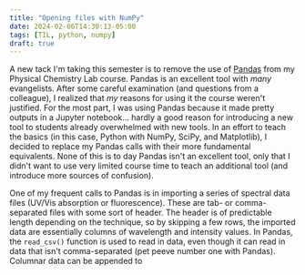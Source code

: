```yaml
---
title: "Opening files with NumPy"
date: 2024-02-06T14:30:13-05:00
tags: [TIL, python, numpy]
draft: true
---
```


A new tack I'm taking this semester is to remove the use of [Pandas](http://pandas.pydata.org) from my Physical Chemistry Lab course. Pandas is an excellent tool with _many_ evangelists. After some careful examination (and questions from a colleague), I realized that _my_ reasons for using it the course weren't justified. For the most part, I was using Pandas because it made pretty outputs in a Jupyter notebook… hardly a good reason for introducing a new tool to students already overwhelmed with new tools. In an effort to teach the basics (in this case, Python with NumPy, SciPy, and Matplotlib), I decided to replace my Pandas calls with their more fundamental equivalents. None of this is to day Pandas isn't an excellent tool, only that I didn't want to use very limited course time to teach an additional tool (and introduce more sources of confusion). 

One of my frequent calls to Pandas is in importing a series of spectral data files (UV/Vis absorption or fluorescence). These are tab- or comma-separated files with some sort of header. The header is of predictable length depending on the technique, so by skipping a few rows, the imported data are essentially columns of wavelength and intensity values. In Pandas, the `read_csv()` function is used to read in data, even though it can read in data that isn't comma-separated (pet peeve number one with Pandas). Columnar data can be appended to 
